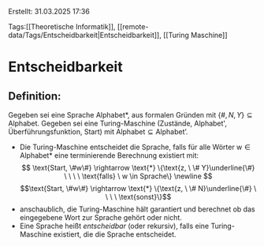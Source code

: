 
Erstellt: 31.03.2025 17:36

Tags:[[Theoretische Informatik]], [[remote-data/Tags/Entscheidbarkeit|Entscheidbarkeit]], [[Turing Maschine]]

# Entscheidbarkeit

## Definition:
Gegeben sei eine Sprache Alphabet*, aus formalen Gründen mit $\{\#, N, Y\} \subseteq \text{Alphabet}$. Gegeben sei eine Turing-Maschine (Zustände, Alphabet', Überführungsfunktion, Start) mit $\text{Alphabet} \subseteq \text{Alphabet'}$.
- Die Turing-Maschine entscheidet die Sprache, falls für alle Wörter $\text{w} \in \text{Alphabet*}$ eine terminierende Berechnung existiert mit:
  $$
\text{Start, \#w\#} \rightarrow \text{*} \{\text{z, \ \# Y}\underline{\#} \ \ \ \ \text{falls} \ w \in Sprache\} \newline
$$
$$\text{Start, \#w\#} \rightarrow \text{*} \{\text{z, \ \# N}\underline{\#} \ \ \ \ \text{sonst}\}$$
- anschaublich, die Turing-Maschine hält garantiert und berechnet ob das eingegebene Wort zur Sprache gehört oder nicht.
- Eine Sprache heißt *entscheidbar* (oder rekursiv), falls eine Turing-Maschine existiert, die die Sprache entscheidet. 